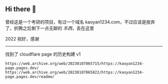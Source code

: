 ## Hi there 👋

<!--

**Here are some ideas to get you started:**

🙋‍♀️ A short introduction - what is your organization all about?
🌈 Contribution guidelines - how can the community get involved?
👩‍💻 Useful resources - where can the community find your docs? Is there anything else the community should know?
🍿 Fun facts - what does your team eat for breakfast?
🧙 Remember, you can do mighty things with the power of [Markdown](https://docs.github.com/github/writing-on-github/getting-started-with-writing-and-formatting-on-github/basic-writing-and-formatting-syntax)
-->

曾经这是一个考研的项目，有过一个域名 kaoyan1234.com，不过应该是放弃了，折腾之后剩下一点无聊的 *东西*，丢在这里

2022 祝好，感谢

---

找到了 cloudflare page 的历史构建 v1

```
https://web.archive.org/web/20230107065715/https://kaoyan1234-page.pages.dev/
https://web.archive.org/web/20230107065822/https://kaoyan1234-page.pages.dev/readme/
```
